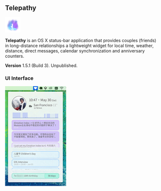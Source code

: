 ## Telepathy

<img src="/contents/icon.png" width="50">

__Telepathy__ is an OS X status-bar application that provides couples (friends) in long-distance relationships a lightweight widget for local time, weather, distance, direct messages, calendar synchronization and anniversary counters. 

__Version__ 1.5.1 (Build 3). Unpublished.

### UI Interface

<img src="/contents/Actual-View3.png" width="200">
